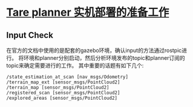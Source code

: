 # [Tare planner 实机部署的准备工作](https://github.com/shu1ong/gitblog/issues/17)

## Input Check
在官方的文档中使用的是配套的gazebo环境，确认input的方法通过rostpic进行。
将环境和planner分别启动，然后分析环境发布的topic和planner订阅的topic来确定需要进行的工作。
其中重要的话题有如下几个:
```
/state_estimation_at_scan [nav_msgs/Odometry]
/terrain_map_ext [sensor_msgs/PointCloud2]
/terrain_map [sensor_msgs/PointCloud2]
/registered_scan [sensor_msgs/PointCloud2]
/explored_areas [sensor_msgs/PointCloud2] 
```